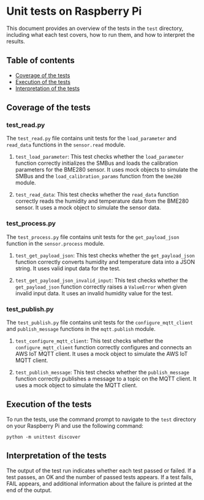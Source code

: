 # Unit tests on Raspberry Pi

This document provides an overview of the tests in the `test` directory, including what each test covers, how to run them, and how to interpret the results.

## Table of contents
- [Coverage of the tests](#coverage-of-the-tests)
- [Execution of the tests](#execution-of-the-tests)
- [Interpretation of the tests](#interpretation-of-the-tests)

## Coverage of the tests

### test_read.py

The `test_read.py` file contains unit tests for the `load_parameter` and `read_data` functions in the `sensor.read` module.

1. `test_load_parameter`: This test checks whether the `load_parameter` function correctly initializes the SMBus and loads the calibration parameters for the BME280 sensor. It uses mock objects to simulate the SMBus and the `load_calibration_params` function from the `bme280` module.

2. `test_read_data`: This test checks whether the `read_data` function correctly reads the humidity and temperature data from the BME280 sensor. It uses a mock object to simulate the sensor data.

### test_process.py

The `test_process.py` file contains unit tests for the `get_payload_json` function in the `sensor.process` module.

1. `test_get_payload_json`: This test checks whether the `get_payload_json` function correctly converts humidity and temperature data into a JSON string. It uses valid input data for the test.

2. `test_get_payload_json_invalid_input`: This test checks whether the `get_payload_json` function correctly raises a `ValueError` when given invalid input data. It uses an invalid humidity value for the test.

### test_publish.py

The `test_publish.py` file contains unit tests for the `configure_mqtt_client` and `publish_message` functions in the `mqtt.publish` module.

1. `test_configure_mqtt_client`: This test checks whether the `configure_mqtt_client` function correctly configures and connects an AWS IoT MQTT client. It uses a mock object to simulate the AWS IoT MQTT client.

2. `test_publish_message`: This test checks whether the `publish_message` function correctly publishes a message to a topic on the MQTT client. It uses a mock object to simulate the MQTT client.

## Execution of the tests

To run the tests, use the command prompt to navigate to the `test` directory on your Raspberry Pi and use the following command:
```
python -m unittest discover
```

## Interpretation of the tests
The output of the test run indicates whether each test passed or failed. If a test passes, an OK and the number of passed tests appears. If a test fails, FAIL appears, and additional information about the failure is printed at the end of the output.
